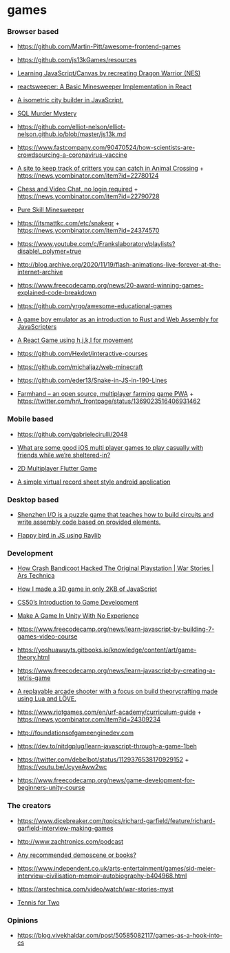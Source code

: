 # games

### Browser based

- https://github.com/Martin-Pitt/awesome-frontend-games

<!-- -->

- https://github.com/js13kGames/resources

<!-- -->

- [Learning JavaScript/Canvas by recreating Dragon Warrior (NES)](https://github.com/MartyHimmel/DragonWarriorJS)

<!-- -->

- [reactsweeper: A Basic Minesweeper Implementation in React](https://codesandbox.io/s/reactsweeper-pfcsd)

<!-- -->

- [A isometric city builder in JavaScript.](https://github.com/victorqribeiro/isocity)

<!-- -->

- [SQL Murder Mystery](https://mystery.knightlab.com/)

<!-- -->

- https://github.com/elliot-nelson/elliot-nelson.github.io/blob/master/js13k.md

<!-- -->

- https://www.fastcompany.com/90470524/how-scientists-are-crowdsourcing-a-coronavirus-vaccine

<!-- -->

- [A site to keep track of critters you can catch in Animal Crossing](https://ac-catch.com/) + https://news.ycombinator.com/item?id=22780124

<!-- -->

- [Chess and Video Chat, no login required](https://rootshirechess.glitch.me/) + https://news.ycombinator.com/item?id=22790728

<!-- -->

- [Pure Skill Minesweeper](https://news.ycombinator.com/item?id=24181772)

<!-- -->

- https://itsmattkc.com/etc/snakeqr + https://news.ycombinator.com/item?id=24374570

<!-- -->

- https://www.youtube.com/c/Frankslaboratory/playlists?disable\_polymer=true

<!-- -->

- http://blog.archive.org/2020/11/19/flash-animations-live-forever-at-the-internet-archive

<!-- -->

- https://www.freecodecamp.org/news/20-award-winning-games-explained-code-breakdown

<!-- -->

- https://github.com/yrgo/awesome-educational-games

<!-- -->

- [A game boy emulator as an introduction to Rust and Web Assembly for JavaScripters](https://twitter.com/sgrove/status/1210595000926367745)

<!-- -->

- [A React Game using h,j,k,l for movement](https://github.com/wdjungst/vimmy)

<!-- -->

- https://github.com/Hexlet/interactive-courses

<!-- -->

- https://github.com/michaljaz/web-minecraft

<!-- -->

- https://github.com/eder13/Snake-in-JS-in-190-Lines

<!-- -->

- [Farmhand – an open source, multiplayer farming game PWA](https://github.com/jeremyckahn/farmhand) + https://twitter.com/hn\_frontpage/status/1369023516406931462

### Mobile based

- https://github.com/gabrielecirulli/2048

<!-- -->

- [What are some good iOS multi player games to play casually with friends while we’re sheltered-in?](https://twitter.com/_ryannystrom/status/1241172934414213121)

<!-- -->

- [2D Multiplayer Flutter Game](https://thlorenz.com/batufo)

<!-- -->

- [A simple virtual record sheet style android application](https://github.com/Terence-D/MechSheets)

### Desktop based

- [Shenzhen I/O is a puzzle game that teaches how to build circuits and write assembly code based on provided elements.](http://www.zachtronics.com/shenzhen-io)

<!-- -->

- [Flappy bird in JS using Raylib](https://github.com/arthurmassanes/flappy)

### Development

- [How Crash Bandicoot Hacked The Original Playstation | War Stories | Ars Technica](https://youtu.be/izxXGuVL21o)

<!-- -->

- [How I made a 3D game in only 2KB of JavaScript](http://frankforce.com/?p=7427)

<!-- -->

- [CS50’s Introduction to Game Development](https://www.edx.org/course/cs50s-introduction-to-game-development)

<!-- -->

- [Make A Game In Unity With No Experience](https://www.youtube.com/playlist?list=PLUtKzyIe0aB3TZfe2wsIgJgGZW5G_NAxa)

<!-- -->

- https://www.freecodecamp.org/news/learn-javascript-by-building-7-games-video-course

<!-- -->

- https://yoshuawuyts.gitbooks.io/knowledge/content/art/game-theory.html

<!-- -->

- https://www.freecodecamp.org/news/learn-javascript-by-creating-a-tetris-game

<!-- -->

- [A replayable arcade shooter with a focus on build theorycrafting made using Lua and LÖVE.](https://github.com/a327ex/BYTEPATH)

<!-- -->

- https://www.riotgames.com/en/urf-academy/curriculum-guide + https://news.ycombinator.com/item?id=24309234

<!-- -->

- http://foundationsofgameenginedev.com

<!-- -->

- https://dev.to/nitdgplug/learn-javascript-through-a-game-1beh

<!-- -->

- https://twitter.com/debelbot/status/1129376538170929152 + https://youtu.be/JcyyeAww2wc

<!-- -->

- https://www.freecodecamp.org/news/game-development-for-beginners-unity-course

### The creators

- https://www.dicebreaker.com/topics/richard-garfield/feature/richard-garfield-interview-making-games

<!-- -->

- http://www.zachtronics.com/podcast

<!-- -->

- [Any recommended demoscene or books?](https://twitter.com/angealbertini/status/1250737612626833408)

<!-- -->

- https://www.independent.co.uk/arts-entertainment/games/sid-meier-interview-civilisation-memoir-autobiography-b404968.html

<!-- -->

- https://arstechnica.com/video/watch/war-stories-myst

<!-- -->

- [Tennis for Two](https://www.aps.org/publications/apsnews/200810/physicshistory.cfm)

### Opinions

- https://blog.vivekhaldar.com/post/50585082117/games-as-a-hook-into-cs
